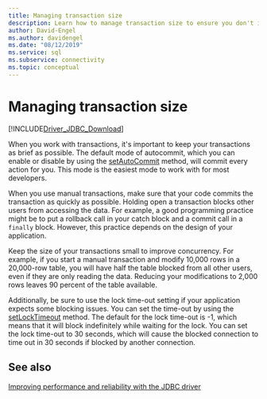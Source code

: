 ```yaml
---
title: Managing transaction size
description: Learn how to manage transaction size to ensure you don't introduce locks in your application that would block other users.
author: David-Engel
ms.author: davidengel
ms.date: "08/12/2019"
ms.service: sql
ms.subservice: connectivity
ms.topic: conceptual
---
```

# Managing transaction size

[!INCLUDE[Driver_JDBC_Download](../../includes/driver_jdbc_download.md)]

When you work with transactions, it's important to keep your transactions as brief as possible. The default mode of autocommit, which you can enable or disable by using the [setAutoCommit](reference/setautocommit-method-sqlserverconnection.md) method, will commit every action for you. This mode is the easiest mode to work with for most developers.

When you use manual transactions, make sure that your code commits the transaction as quickly as possible. Holding open a transaction blocks other users from accessing the data. For example, a good programming practice might be to put a rollback call in your catch block and a commit call in a `finally` block. However, this practice depends on the design of your application.

Keep the size of your transactions small to improve concurrency. For example, if you start a manual transaction and modify 10,000 rows in a 20,000-row table, you will have half the table blocked from all other users, even if they are only reading the data. Reducing your modifications to 2,000 rows leaves 90 percent of the table available.

Additionally, be sure to use the lock time-out setting if your application expects some blocking issues. You can set the time-out by using the [setLockTimeout](reference/setlocktimeout-method-sqlserverdatasource.md) method. The default for the lock time-out is -1, which means that it will block indefinitely while waiting for the lock. You can set the lock time-out to 30 seconds, which will cause the blocked connection to time out in 30 seconds if blocked by another connection.

## See also

[Improving performance and reliability with the JDBC driver](improving-performance-and-reliability-with-the-jdbc-driver.md)
